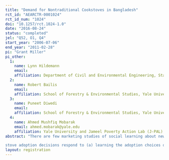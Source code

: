 ```yaml
---
title: "Demand for Nontraditional Cookstoves in Bangladesh"
rct_id: "AEARCTR-0001024"
rct_id_num: "1024"
doi: "10.1257/rct.1024-1.0"
date: "2016-08-24"
status: "completed"
jel: "Q52, O1, Q4"
start_year: "2006-07-06"
end_year: "2011-02-28"
pi: "Grant Miller"
pi_other:
  1:
    name: Lynn Hildemann
    email: 
    affiliation: Department of Civil and Environmental Engineering, Stanford University, Stanford
  2:
    name: Robert Bailis
    email: 
    affiliation: School of Forestry & Environmental Studies, Yale University, New Haven
  3:
    name: Puneet Diwedi
    email: 
    affiliation: School of Forestry & Environmental Studies, Yale University, New Haven
  4:
    name: Ahmed Mushfiq Mobarak
    email: ahmed.mobarak@yale.edu
    affiliation: Yale University and Jameel Poverty Action Lab (J-PAL)
abstract: "There are few marketing studies of social learning about new technologies in low income countries. This paper examines how learning through opinion leaders and social networks influences demand for non-traditional cookstoves – a technology with important health and environmental consequences for developing country populations. We conduct marketing interventions in rural Bangladesh to assess how
stove adoption decisions respond to (a) learning the adoption choices of locally identified ‘opinion leaders’ and (b) learning about stove attributes and performance through social networks. We find that households generally draw negative inferences about stoves through social learning, and that social learning is more important for stoves with less evident benefits. In an institutional environment in which consumers are distrustful of new products and brands, consumers appear to rely on their networks more to learn about negative product attributes. Overall, our findings imply that external information and marketing campaigns can induce initial adoption and experiential learning about unfamiliar technologies, but sustained use ultimately requires that new technologies match local preferences."
layout: registration
---
```


